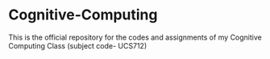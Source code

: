 # Cognitive-Computing
This is the official repository for the codes and assignments of my Cognitive Computing Class (subject code- UCS712)
